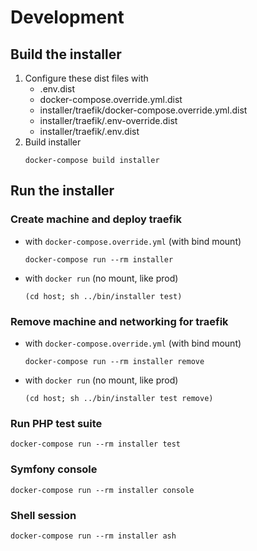 # Development

## Build the installer

1. Configure these dist files with 
	* .env.dist
	* docker-compose.override.yml.dist
	* installer/traefik/docker-compose.override.yml.dist
	* installer/traefik/.env-override.dist
	* installer/traefik/.env.dist
1. Build installer
	```
	docker-compose build installer
	```

## Run the installer
### Create machine and deploy traefik
* with `docker-compose.override.yml` (with bind mount)
	```
	docker-compose run --rm installer
	```
* with `docker run` (no mount, like prod)
	```
	(cd host; sh ../bin/installer test)
	```
### Remove machine and networking for traefik
* with `docker-compose.override.yml` (with bind mount)
	```
	docker-compose run --rm installer remove
	```
* with `docker run` (no mount, like prod)
	```
	(cd host; sh ../bin/installer test remove)
	```
### Run PHP test suite
```
docker-compose run --rm installer test
```
### Symfony console
```
docker-compose run --rm installer console
```
### Shell session
```
docker-compose run --rm installer ash
```
